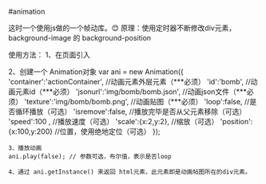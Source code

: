 #animation

这时一个使用js做的一个帧动库。😊
原理：使用定时器不断修改div元素，background-image 的 background-position

使用方法：
  1、在页面引入 <script type="text/javascript" src="js/FramesAnimation.js" ></script>
  
  2、创建一个 Animation对象
  var ani = new Animation({
				'container':'actionContainer',	//动画元素外层元素（***必须）
				'id':'bomb',					//动画元素id（***必须）
				'jsonurl':'img/bomb/bomb.json', //动画json文件（***必须）
				'texture':'img/bomb/bomb.png',  //动画贴图（***必须）
				'loop':false, 					//是否循环播放（可选）
				'isremove':false,				//播放完毕是否从父元素移除（可选）
				'speed':100 ,					//播放速度（可选）
				'scale':{x:2,y:2}, 				//缩放（可选）
				'position':{x:100,y:200}		//位置，使用绝地定位（可选）
			});
			
	3、播放动画
	ani.play(false); // 参数可选，布尔值，表示是否loop
	
	4、通过 ani.getInstance() 来返回 html元素，此元素即是动画帖图所在的div元素。
